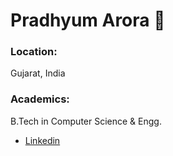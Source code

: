 # Pradhyum Arora 👋

### Location:

Gujarat, India

### Academics:

B.Tech in Computer Science & Engg.

- [Linkedin](https://www.linkedin.com/in/pradhyum-arora/)
